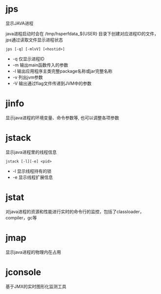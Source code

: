 # jps

显示JAVA进程

java进程启动时会在 /tmp/hsperfdata_${USER} 目录下创建对应进程ID的文件，jps通过读取文件显示进程状态

```shell
jps [-q] [-mlvV] [<hostid>]
```

- -q 仅显示进程ID
- -m 输出main函数传入的参数
- -l 输出应用程序主类完整package名称或jar完整名称
- -v 列出jvm参数
- -V 输出通过flag文件传递到JVM中的参数

# jinfo

显示java进程的环境变量、命令参数等, 也可以调整各项参数

# jstack

显示java进程里的线程信息

```shell
jstack [-l][-e] <pid>
```

- -l 显示线程持有的锁
- -e 显示线程扩展信息

# jstat

对java进程的资源和性能进行实时的命令行的监控，包括了classloader，compiler，gc等

# jmap

显示java进程的物理内在占用

# jconsole

基于JMX的实时图形化监测工具
